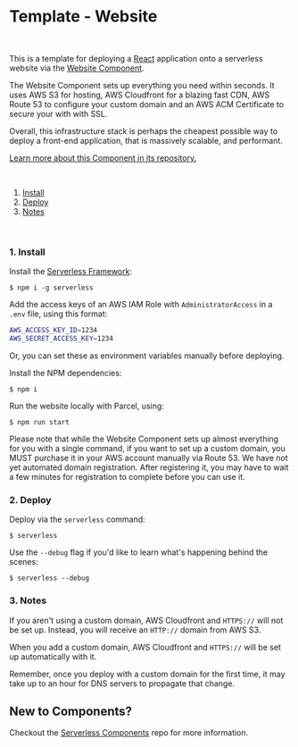 # Template - Website

&nbsp;

This is a template for deploying a [React](https://reactjs.org) application onto a serverless website via the [Website Component](https://www.github.com/serverless-components/website).

The Website Component sets up everything you need within seconds.  It uses AWS S3 for hosting, AWS Cloudfront for a blazing fast CDN, AWS Route 53 to configure your custom domain and an AWS ACM Certificate to secure your with with SSL.

Overall, this infrastructure stack is perhaps the cheapest possible way to deploy a front-end application, that is massively scalable, and performant.

[Learn more about this Component in its repository.](https://www.github.com/serverless-components/website)

&nbsp;

1. [Install](#1-install)
2. [Deploy](#2-deploy)
3. [Notes](#3-notes)

&nbsp;


### 1. Install

Install the [Serverless Framework](https://www.github.com/serverless/serverless):

```console
$ npm i -g serverless
```

Add the access keys of an AWS IAM Role with `AdministratorAccess` in a `.env` file, using this format:

```bash
AWS_ACCESS_KEY_ID=1234
AWS_SECRET_ACCESS_KEY=1234
```

Or, you can set these as environment variables manually before deploying.

Install the NPM dependencies:

```console
$ npm i
```

Run the website locally with Parcel, using:

```console
$ npm run start
```

Please note that while the Website Component sets up almost everything for you with a single command, if you want to set up a custom domain, you MUST purchase it in your AWS account manually via Route 53.  We have not yet automated domain registration.  After registering it, you may have to wait a few minutes for registration to complete before you can use it.

### 2. Deploy

Deploy via the `serverless` command:

```console
$ serverless
```

Use the `--debug` flag if you'd like to learn what's happening behind the scenes:

```console
$ serverless --debug
```

### 3. Notes

If you aren't using a custom domain, AWS Cloudfront and `HTTPS://` will not be set up.  Instead, you will receive an `HTTP://` domain from AWS S3.

When you add a custom domain, AWS Cloudfront and `HTTPS://` will be set up automatically with it.

Remember, once you deploy with a custom domain for the first time, it may take up to an hour for DNS servers to propagate that change.

## New to Components?

Checkout the [Serverless Components](https://github.com/serverless/components) repo for more information.
